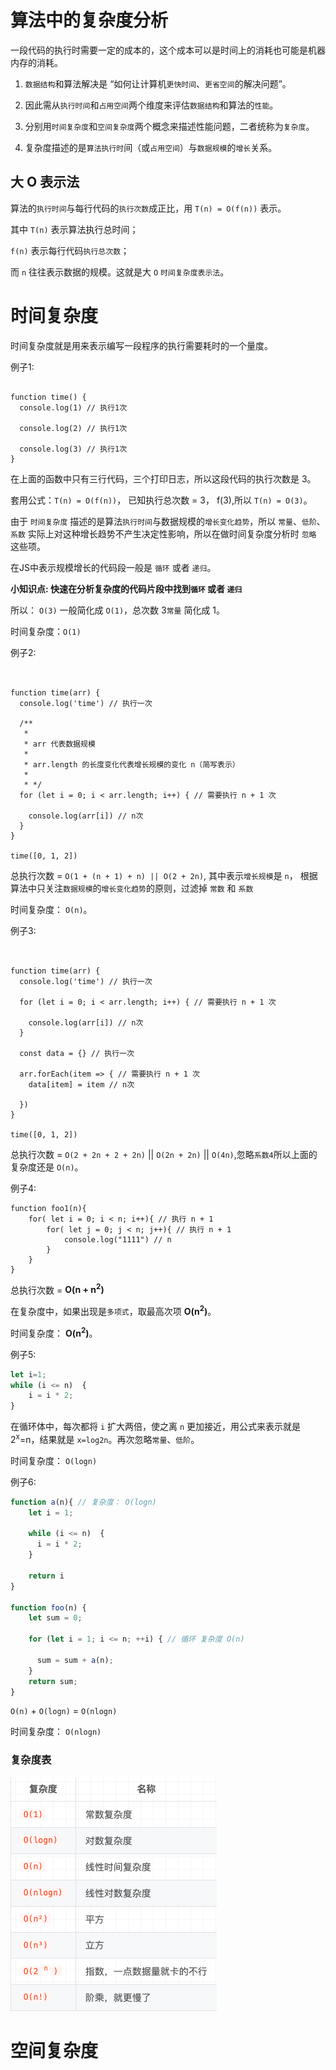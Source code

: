 # 算法中的复杂度分析

一段代码的执行时需要一定的成本的，这个成本可以是时间上的消耗也可能是机器内存的消耗。

1. `数据结构`和算法解决是 “如何让计算机`更快时间`、`更省空间`的解决问题”。

2. 因此需从`执行时间`和`占用空间`两个维度来评估`数据结构`和算法的`性能`。

3. 分别用`时间复杂度`和`空间复杂度`两个概念来描述性能问题，二者统称为`复杂度`。

4. 复杂度描述的是`算法执行时`间（或`占用空间`）与`数据规模`的`增长`关系。

## 大 O 表示法

算法的`执行时间`与每行代码的`执行次数`成正比，用 `T(n) = O(f(n))` 表示。

其中 `T(n)` 表示算法执行总时间；

`f(n)` 表示每行代码`执行总次数`；

而 `n` 往往表示数据的规模。这就是大 `O` `时间复杂度表示法`。

# 时间复杂度

时间复杂度就是用来表示编写一段程序的执行需要耗时的一个量度。

例子1:

```tsx

function time() {
  console.log(1) // 执行1次
  
  console.log(2) // 执行1次
  
  console.log(3) // 执行1次
}

```
在上面的函数中只有三行代码，三个打印日志，所以这段代码的执行次数是 3。

套用公式：`T(n) = O(f(n))`， 已知执行总次数 = 3， f(3),所以 `T(n) = O(3)`。

由于 `时间复杂度` 描述的是算法`执行时间`与数据规模的`增长变化趋势`，所以 `常量`、`低阶`、`系数` 实际上对这种增长趋势不产生决定性影响，所以在做时间复杂度分析时 `忽略` 这些项。

在JS中表示规模增长的代码段一般是 `循环` 或者 `递归`。

**小知识点: 快速在分析复杂度的代码片段中找到`循环` 或者 `递归`**

所以： `O(3)` 一般简化成 `O(1)`，总次数 3`常量` 简化成 1。

时间复杂度：`O(1)`

例子2:

```tsx


function time(arr) {
  console.log('time') // 执行一次
  
  /**
   * 
   * arr 代表数据规模
   * 
   * arr.length 的长度变化代表增长规模的变化 n（简写表示）
   * 
   * */ 
  for (let i = 0; i < arr.length; i++) { // 需要执行 n + 1 次
    
    console.log(arr[i]) // n次
  }
}

time([0, 1, 2])

```

总执行次数 = `O(1 + (n + 1) + n) || O(2 + 2n)`, 其中表示`增长规模`是 `n`， 根据算法中只关注`数据规模`的`增长变化趋势`的原则，过滤掉 `常数` 和 `系数`

时间复杂度： `O(n)`。

例子3:

```tsx


function time(arr) {
  console.log('time') // 执行一次
  
  for (let i = 0; i < arr.length; i++) { // 需要执行 n + 1 次
    
    console.log(arr[i]) // n次
  }
  
  const data = {} // 执行一次
  
  arr.forEach(item => { // 需要执行 n + 1 次
    data[item] = item // n次
    
  })
}

time([0, 1, 2])

```
总执行次数 = `O(2 + 2n + 2 + 2n)` || `O(2n + 2n)` || `O(4n)`,忽略`系数4`所以上面的复杂度还是 `O(n)`。

例子4:

```tsx
function foo1(n){
    for( let i = 0; i < n; i++){ // 执行 n + 1
        for( let j = 0; j < n; j++){ // 执行 n + 1
            console.log("1111") // n
        }
    }
}

```
总执行次数 = **O(n + n<sup>2</sup>)**

在复杂度中，如果出现是`多项式`，取最高次项 **O(n<sup>2</sup>)**。


时间复杂度： **O(n<sup>2</sup>)**。

例子5:

```ts
let i=1;
while (i <= n)  {
    i = i * 2;
}

```

在循环体中，每次都将 `i` 扩大两倍，使之离 `n` 更加接近，用公式来表示就是2<sup>x</sup>=n，结果就是 `x=log2n`。再次忽略`常量`、`低阶`。

时间复杂度： `O(logn)`



例子6:

```ts
function a(n){ // 复杂度： O(logn)
    let i = 1;
    
    while (i <= n)  {
      i = i * 2;
    }
    
    return i
}
    
function foo(n) {
    let sum = 0;
    
    for (let i = 1; i <= n; ++i) { // 循环 复杂度 O(n)
      
      sum = sum + a(n);
    }
    return sum;
}

```

`O(n)` + `O(logn)` =  `O(nlogn)`

时间复杂度： `O(nlogn)`

### 复杂度表

![img.png](../../image/复杂度.png)

# 空间复杂度
